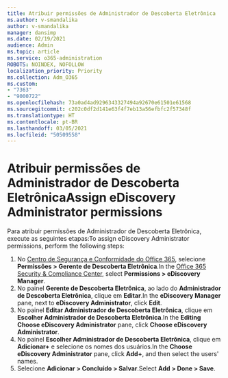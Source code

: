 ```yaml
---
title: Atribuir permissões de Administrador de Descoberta Eletrônica
ms.author: v-smandalika
author: v-smandalika
manager: dansimp
ms.date: 02/19/2021
audience: Admin
ms.topic: article
ms.service: o365-administration
ROBOTS: NOINDEX, NOFOLLOW
localization_priority: Priority
ms.collection: Adm_O365
ms.custom:
- "7363"
- "9000722"
ms.openlocfilehash: 73a0ad4ad9296343327494a92670e61501e61568
ms.sourcegitcommit: c202c0df2d141e63f4f7eb13a56efbfc2f57348f
ms.translationtype: HT
ms.contentlocale: pt-BR
ms.lasthandoff: 03/05/2021
ms.locfileid: "50509558"
---
```

# <a name="assign-ediscovery-administrator-permissions"></a><span data-ttu-id="93f8d-102">Atribuir permissões de Administrador de Descoberta Eletrônica</span><span class="sxs-lookup"><span data-stu-id="93f8d-102">Assign eDiscovery Administrator permissions</span></span>

<span data-ttu-id="93f8d-103">Para atribuir permissões de Administrador de Descoberta Eletrônica, execute as seguintes etapas:</span><span class="sxs-lookup"><span data-stu-id="93f8d-103">To assign eDiscovery Administrator permissions, perform the following steps:</span></span>

1. <span data-ttu-id="93f8d-104">No [Centro de Segurança e Conformidade do Office 365](https://sip.protection.office.com/), selecione **Permissões > Gerente de Descoberta Eletrônica**.</span><span class="sxs-lookup"><span data-stu-id="93f8d-104">In the [Office 365 Security & Compliance Center](https://sip.protection.office.com/), select **Permissions > eDiscovery Manager**.</span></span>
2. <span data-ttu-id="93f8d-105">No painel **Gerente de Descoberta Eletrônica**, ao lado do **Administrador de Descoberta Eletrônica**, clique em **Editar**.</span><span class="sxs-lookup"><span data-stu-id="93f8d-105">In the **eDiscovery Manager** pane, next to **eDiscovery Administrator**, click **Edit**.</span></span>
3. <span data-ttu-id="93f8d-106">No painel **Editar Administrador de Descoberta Eletrônica**, clique em **Escolher Administrador de Descoberta Eletrônica**.</span><span class="sxs-lookup"><span data-stu-id="93f8d-106">In the **Editing Choose eDiscovery Administrator** pane, click **Choose eDiscovery Administrator**.</span></span>
4. <span data-ttu-id="93f8d-107">No painel **Escolher Administrador de Descoberta Eletrônica**, clique em **Adicionar+** e selecione os nomes dos usuários.</span><span class="sxs-lookup"><span data-stu-id="93f8d-107">In the **Choose eDiscovery Administrator** pane, click **Add+**, and then select the users' names.</span></span>
5. <span data-ttu-id="93f8d-108">Selecione **Adicionar > Concluído > Salvar**.</span><span class="sxs-lookup"><span data-stu-id="93f8d-108">Select **Add > Done > Save**.</span></span>